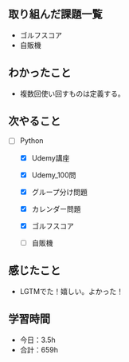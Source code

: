 ## 取り組んだ課題一覧

- ゴルフスコア 
- 自販機

## わかったこと
- 複数回使い回すものは定義する。

## 次やること

- [ ] Python
    - [x] Udemy講座
    - [x] Udemy_100問
    - [x] グループ分け問題
    - [x] カレンダー問題
    - [x] ゴルフスコア
    - [ ] 自販機


## 感じたこと
- LGTMでた！嬉しい。よかった！

## 学習時間

- 今日：3.5h
- 合計：659h